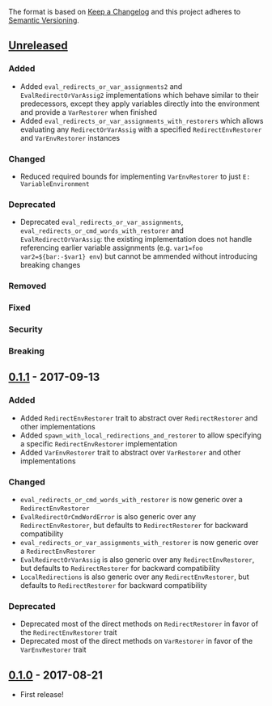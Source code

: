 The format is based on [Keep a Changelog](http://keepachangelog.com/en/1.0.0/)
and this project adheres to [Semantic Versioning](http://semver.org/spec/v2.0.0.html).

## [Unreleased]
### Added
- Added `eval_redirects_or_var_assignments2` and `EvalRedirectOrVarAssig2` implementations
which behave similar to their predecessors, except they apply variables directly into the
environment and provide a `VarRestorer` when finished
- Added `eval_redirects_or_var_assignments_with_restorers` which allows evaluating any
`RedirectOrVarAssig` with a specified `RedirectEnvRestorer` and `VarEnvRestorer` instances

### Changed
- Reduced required bounds for implementing `VarEnvRestorer` to just `E: VariableEnvironment`

### Deprecated
- Deprecated `eval_redirects_or_var_assignments`, `eval_redirects_or_cmd_words_with_restorer`
and `EvalRedirectOrVarAssig`: the existing implementation does not handle referencing earlier
variable assignments (e.g. `var1=foo var2=${bar:-$var1} env`) but cannot be ammended without
introducing breaking changes

### Removed
### Fixed
### Security
### Breaking

## [0.1.1] - 2017-09-13
### Added
- Added `RedirectEnvRestorer` trait to abstract over `RedirectRestorer` and other implementations
- Added `spawn_with_local_redirections_and_restorer` to allow specifying a specific `RedirectEnvRestorer` implementation
- Added `VarEnvRestorer` trait to abstract over `VarRestorer` and other implementations

### Changed
- `eval_redirects_or_cmd_words_with_restorer` is now generic over a `RedirectEnvRestorer`
- `EvalRedirectOrCmdWordError` is also generic over any `RedirectEnvRestorer`, but defaults to `RedirectRestorer` for backward compatibility
- `eval_redirects_or_var_assignments_with_restorer` is now generic over a `RedirectEnvRestorer`
- `EvalRedirectOrVarAssig` is also generic over any `RedirectEnvRestorer`, but defaults to `RedirectRestorer` for backward compatibility
- `LocalRedirections` is also generic over any `RedirectEnvRestorer`, but defaults to `RedirectRestorer` for backward compatibility

### Deprecated
- Deprecated most of the direct methods on `RedirectRestorer` in favor of the `RedirectEnvRestorer` trait
- Deprecated most of the direct methods on `VarRestorer` in favor of the `VarEnvRestorer` trait

## [0.1.0] - 2017-08-21
- First release!

[Unreleased]: https://github.com/ipetkov/conch-runtime/compare/v0.1.1...HEAD
[0.1.1]: https://github.com/ipetkov/conch-runtime/compare/v0.1.1...HEAD
[0.1.0]: https://github.com/ipetkov/conch-runtime/compare/v0.1.0...v0.1.1
